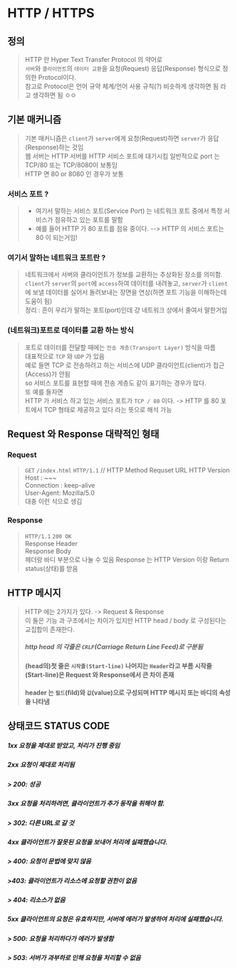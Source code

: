 # HTTP / HTTPS

## 정의
> HTTP 란 Hyper Text Transfer Protocol 의 약어로<br>
> `서버`와 `클라이언트`의 `데이터 교환`을 요청(Request) 응답(Response) 형식으로 정의한 Protocol이다.<br>
> 참고로 Protocol은 언어 규약 체계/언어 사용 규칙(?) 비슷하게 생각하면 됨 라고 생각하면 됨 ㅇㅇ

## 기본 매커니즘
> 기본 매커니즘은 `client`가 `server`에게 요청(Request)하면 `server`가 응답(Response)하는 것임<br>
> 웹 서버는 HTTP 서버를 HTTP 서비스 포트에 대기시킴 일반적으로 port 는 TCP/80 또는 TCP/8080이 보통임<br>
> HTTP 면 80 or 8080 인 경우가 보통

### 서비스 포트 ? 
> - 여기서 말하는 서비스 포트(Service Port) 는 네트워크 포트 중에서 특정 서비스가 점유하고 있는 포트를 말함
> - 예를 들어 HTTP 가 80 포트를 점유 중이다. --> HTTP 의 서비스 포트는 80 이 되는거임! 

### 여기서 말하는 네트워크 포트란 ?
> 네트워크에서 서버와 클라이언트가 정보를 교환하는 추상화된 장소를 의미함.<br>
> `client`가 `server`의 `port`에 `access`하여 데이터를 내려놓고, `server`가 `client`에 보낼 데이터를 실어서 돌려보내는 장면을 연상(하면 포트 기능을 이해하는데 도움이 됨)<br>
> 정리 :
> 흔이 우리가 말하는 포트(port)인데 걍 네트워크 상에서 줄여서 말한거임 

### (네트워크)포트로 데이터를 교환 하는 방식<br>
> 포트로 데이터를 전달할 때에는 `전송 계층(Transport Layer)` 방식을 따름<br>
> 대표적으로 `TCP` 와 `UDP` 가 있음<br>
> 예로 들면 TCP 로 전송하려고 하는 서비스에 UDP 클라이언트(client)가 접근(Access)가 안됨<br>
> so 서비스 포트를 표현할 때에 전송 게층도 같이 표기하는 경우가 많다.<br>
> 또 예를 들자면<br>
> HTTP 가 서비스 하고 있는 서비스 포트가 `TCP / 80` 이다. -> HTTP 를 80 포트에서 TCP 형태로 제공하고 있다 라는 뜻으로 해석 가능

## Request 와 Response 대략적인 형태

### Request
> `GET` `/index.html` `HTTP/1.1` // HTTP Method Requset URL HTTP Version<br>
> Host : ~~~ <br>
> Connection : keep-alive<br>
> User-Agent: Mozilla/5.0<br>
> 대충 이런 식으로 생김
### Response
> `HTTP/1.1` `200 OK`<br>
> Response Header<br>
> Response Body<br>
> 헤더랑 바디 부분으로 나눌 수 있음 Response 는 HTTP Version 이랑 Return status(상태)를 받음

## HTTP 메시지
> HTTP 에는 2가지가 있다. -> Request & Response<br>
> 이 둘은 기능 과 구조에서는 차이가 있지만 HTTP head / body 로 구성된다는 교집합이 존재한다.<br>
> ##### http head 의 각줄은 `CRLF`(Carriage Return Line Feed)로 구분됨<br>
> #### (head의)첫 줄은 `시작줄(Start-line)` 나머지는 `Header`라고 부름 시작줄(Start-line)은 Request 와 Response에서 큰 차이 존재
> #### header 는 `필드`(fild)와 `값`(value)으로 구성되며 HTTP 메시지 또는 바디의 속성을 나타냄

## 상태코드 STATUS CODE
##### 1xx 요청을 제대로 받았고, 처리가 진행 중임
##### 2xx 요청이 제대로 처리됨
##### > 200: 성공
##### 3xx 요청을 처리하려면, 클라이언트가 추가 동작을 취해야 함.
##### > 302: 다른 URL로 갈 것
##### 4xx 클라이언트가 잘못된 요청을 보내어 처리에 실패했습니다.
##### > 400: 요청이 문법에 맞지 않음
##### >403: 클라이언트가 리소스에 요청할 권한이 없음
##### > 404: 리소스가 없음
##### 5xx 클라이언트의 요청은 유효하지만, 서버에 에러가 발생하여 처리에 실패했습니다.
##### > 500: 요청을 처리하다가 에러가 발생함
##### > 503: 서버가 과부하로 인해 요청을 처리할 수 없음
